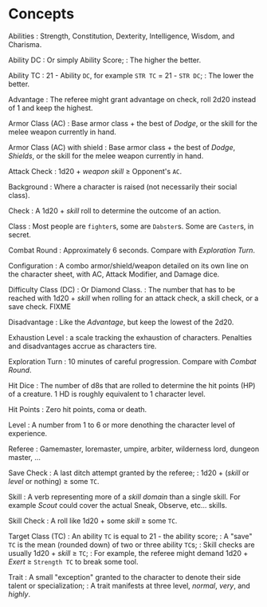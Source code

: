 
# Concepts

Abilities
: Strength, Constitution, Dexterity, Intelligence, Wisdom, and Charisma.

Ability DC
: Or simply Ability Score;
: The higher the better.

Ability TC
: 21 - Ability `DC`, for example `STR TC` = 21 - `STR DC`;
: The lower the better.

Advantage
: The referee might grant advantage on check, roll 2d20 instead of 1 and keep the highest.

Armor Class (AC)
: Base armor class + the best of _Dodge_, or the skill for the melee weapon currently in hand.

Armor Class (AC) with shield
: Base armor class + the best of _Dodge_, _Shields_, or the skill for the melee weapon currently in hand.

Attack Check
: 1d20 + _weapon skill_ ≥ Opponent's `AC`.

Background
: Where a character is raised (not necessarily their social class).

Check
: A 1d20 + _skill_ roll to determine the outcome of an action.

Class
: Most people are `fighter`s, some are `Dabster`s. Some are `Caster`s, in secret.

Combat Round
: Approximately 6 seconds. Compare with _Exploration Turn_.

Configuration
: A combo armor/shield/weapon detailed on its own line on the character sheet, with AC, Attack Modifier, and Damage dice.

Difficulty Class (DC)
: Or Diamond Class.
: The number that has to be reached with 1d20 + _skill_ when rolling for an attack check, a skill check, or a save check. FIXME

<!-- dl break -->

Disadvantage
: Like the _Advantage_, but keep the lowest of the 2d20.

Exhaustion Level
: a scale tracking the exhaustion of characters. Penalties and disadvantages accrue as characters tire.

Exploration Turn
: 10 minutes of careful progression. Compare with _Combat Round_.

Hit Dice
: The number of d8s that are rolled to determine the hit points (HP) of a creature. 1 HD is roughly equivalent to 1 character level.

Hit Points
: Zero hit points, coma or death.

Level
: A number from 1 to 6 or more denothing the character level of experience.

Referee
: Gamemaster, loremaster, umpire, arbiter, wilderness lord, dungeon master, ...

Save Check
: A last ditch attempt granted by the referee;
: 1d20 + (_skill_ or _level_ or nothing) ≥ some `TC`.

Skill
: A verb representing more of a _skill domain_ than a single skill. For example _Scout_ could cover the actual Sneak, Observe, etc... skills.

Skill Check
: A roll like 1d20 + some _skill_ ≥ some `TC`.

Target Class (TC)
: An ability `TC` is equal to 21 - the ability score;
: A "save" `TC` is the mean (rounded down) of two or three ability `TC`s;
: Skill checks are usually 1d20 + _skill_ ≥ `TC`;
: For example, the referee might demand 1d20 + _Exert_ ≥ `Strength TC` to break some tool.

Trait
: A small "exception" granted to the character to denote their side talent or specialization;
: A trait manifests at three level, _normal_, _very_, and _highly_.

